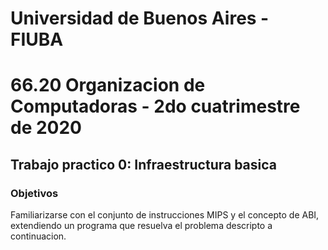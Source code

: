# Universidad de Buenos Aires - FIUBA
# 66.20 Organizacion de Computadoras - 2do cuatrimestre de 2020
## Trabajo practico 0:  Infraestructura basica

### Objetivos
Familiarizarse con el conjunto de instrucciones MIPS y el concepto de ABI, extendiendo un
programa que resuelva el problema descripto a continuacion.